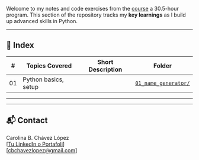 Welcome to my notes and code exercises from the [course](https://www.udemy.com/course/python-total/learn/lecture/27594872#overview) a 30.5-hour program.
This section of the repository tracks my **key learnings** as I build up advanced skills in Python.

---

## 📑 Index

| #  | Topics Covered               | Short Description                            | Folder                  |
|----|------------------------------|-------------------------------------------|------------------------------|
| 01  |  Python basics, setup |  | [`01_name_generator/`](./01_name_generator) |

---



---

## 📬 Contact

Carolina B. Chávez López  
[[Tu LinkedIn o Portafoli](https://www.linkedin.com/in/cchavezlo/)]  
[cbchavezlopez@gmail.com]
